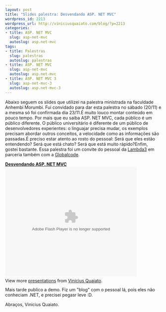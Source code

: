 ```yaml
--- 
layout: post
title: "Slides palestra: Desvendando ASP. NET MVC"
wordpress_id: 2213
wordpress_url: http://viniciusquaiato.com/blog/?p=2213
categories: 
- title: ASP. NET MVC
  slug: asp-net-mvc
  autoslug: asp.net-mvc
tags: 
- title: Palestras
  slug: palestras
  autoslug: palestras
- title: ASP. NET MVC
  slug: asp-net-mvc
  autoslug: asp.net-mvc
- title: ASP. NET MVC 3
  slug: asp-net-mvc-3
  autoslug: asp.net-mvc-3
---
```

Abaixo seguem os slides que utilizei na palestra ministrada na faculdade Anhembi Morumbi. Fui convidado para dar esta palestra no sábado (20/11) e a mesma só foi confirmada dia 23/11.É muito louco montar conteúdo em pouco tempo. Por mais que eu saiba ASP. NET MVC, cada público é um público diferente. O público universitário é diferente de um público de desenvolvedores experientes: o linguajar precisa mudar, os exemplos precisam abordar outros conceitos, a velocidade como as informações são passadas.É preciso estar atento ao rosto do pessoal: Será que eles estão entendendo? Será que está chato? Será que está muito rápido?Enfim, gostei bastante. Essa palestra foi um convite do pessoal da [Lambda3](http://lambda3.com.br) em parceria também com a [Globalcode](http://globalcode.com.br).<div style="width:425px" id="__ss_5888187">**[Desvendando ASP. NET MVC](http://www.slideshare.net/viniciusquaiato/desvendando-aspnet-mvc-5888187 "Desvendando ASP. NET MVC")**<object id="__sse5888187" width="425" height="355"><param name="movie" value="http://static.slidesharecdn.com/swf/ssplayer2.swf?doc=desvendandoaspnetmvc-101124080208-phpapp01&stripped_title=desvendando-aspnet-mvc-5888187&userName=viniciusquaiato" /><param name="allowFullScreen" value="true" /><param name="allowScriptAccess" value="always" /><embed name="__sse5888187" src="http://static.slidesharecdn.com/swf/ssplayer2.swf?doc=desvendandoaspnetmvc-101124080208-phpapp01&stripped_title=desvendando-aspnet-mvc-5888187&userName=viniciusquaiato" type="application/x-shockwave-flash" allowscriptaccess="always" allowfullscreen="true" width="425" height="355"></embed></object><div style="padding:5px 0 12px">View more [presentations](http://www.slideshare.net/) from [Vinicius Quaiato](http://www.slideshare.net/viniciusquaiato).</div></div>Mais tarde publico a demo. Fiz um "blog" com o pessoal lá, pois eles não conheciam .NET, e precisei pegasr leve :D.

Abraços,
Vinicius Quaiato.
